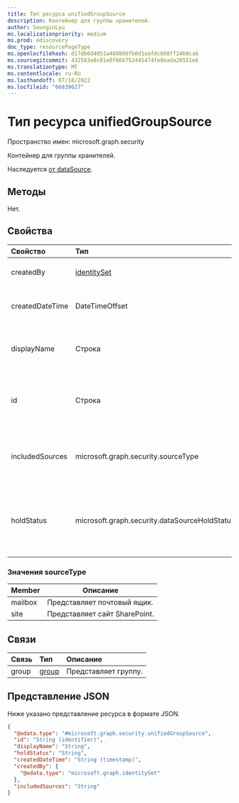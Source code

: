 ```yaml
---
title: Тип ресурса unifiedGroupSource
description: Контейнер для группы хранителей.
author: SeunginLyu
ms.localizationpriority: medium
ms.prod: ediscovery
doc_type: resourcePageType
ms.openlocfilehash: d17db0d4051a480806fb0d1aafdcb08ff24b0ca6
ms.sourcegitcommit: 432563e8c81e0f666752445474fe8eada26551e6
ms.translationtype: MT
ms.contentlocale: ru-RU
ms.lasthandoff: 07/18/2022
ms.locfileid: "66839627"
---
```

# <a name="unifiedgroupsource-resource-type"></a>Тип ресурса unifiedGroupSource

Пространство имен: microsoft.graph.security



Контейнер для группы хранителей.

Наследуется [от dataSource](../resources/security-datasource.md).

## <a name="methods"></a>Методы
Нет.
## <a name="properties"></a>Свойства
|Свойство|Тип|Описание|
|:---|:---|:---|
|createdBy|[identitySet](../resources/identityset.md)|Пользователь, создавший **unifiedGroupSource**.|
|createdDateTime|DateTimeOffset|Дата и время создания **unifiedGroupSource** .|
|displayName|Строка|Отображаемое имя объединенной группы, которое является именем группы.|
|id|Строка|Идентификатор **unifiedGroupSource**. Это не идентификатор фактической группы.|
|includedSources|microsoft.graph.security.sourceType|Указывает источники, включенные в эту группу. Возможные значения: `mailbox`, `site`.|
|holdStatus|microsoft.graph.security.dataSourceHoldStatus|Состояние удержания **объекта unifiedGroupSource**. Возможные значения: `notApplied`, , `applied`, `applying`, `removing``partial`|

### <a name="sourcetype-values"></a>Значения sourceType
|Member|Описание|
|:----|-----------|
| mailbox | Представляет почтовый ящик.|
| site | Представляет сайт SharePoint.|

## <a name="relationships"></a>Связи
|Связь|Тип|Описание|
|:---|:---|:---|
|group|[group](../resources/group.md)|Представляет группу.|

## <a name="json-representation"></a>Представление JSON
Ниже указано представление ресурса в формате JSON.
<!-- {
  "blockType": "resource",
  "keyProperty": "id",
  "@odata.type": "microsoft.graph.security.unifiedGroupSource",
  "baseType": "microsoft.graph.security.dataSource",
  "openType": false
}
-->
``` json
{
  "@odata.type": "#microsoft.graph.security.unifiedGroupSource",
  "id": "String (identifier)",
  "displayName": "String",
  "holdStatus": "String",
  "createdDateTime": "String (timestamp)",
  "createdBy": {
    "@odata.type": "microsoft.graph.identitySet"
  },
  "includedSources": "String"
}
```

